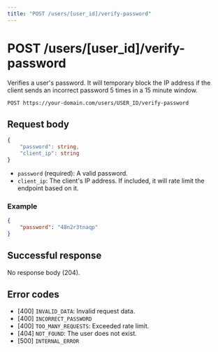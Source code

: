 ```yaml
---
title: "POST /users/[user_id]/verify-password"
---
```


# POST /users/[user_id]/verify-password

Verifies a user's password. It will temporary block the IP address if the client sends an incorrect password 5 times in a 15 minute window.

```
POST https://your-domain.com/users/USER_ID/verify-password
```

## Request body

```ts
{
    "password": string,
    "client_ip": string
}
```

- `password` (required): A valid password.
- `client_ip`: The client's IP address. If included, it will rate limit the endpoint based on it.

### Example

```json
{
    "password": "48n2r3tnaqp"
}
```

## Successful response

No response body (204).

## Error codes

- [400] `INVALID_DATA`: Invalid request data.
- [400] `INCORRECT_PASSWORD`
- [400] `TOO_MANY_REQUESTS`: Exceeded rate limit.
- [404] `NOT_FOUND`: The user does not exist.
- [500] `INTERNAL_ERROR`
